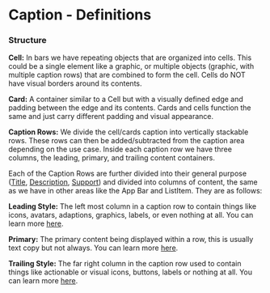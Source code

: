 # Caption - Definitions

### Structure

**Cell:**  In bars we have repeating objects that are organized into cells.  This could be a single element like a graphic, or multiple objects (graphic, with multiple caption rows) that are combined to form the cell. Cells do NOT have visual borders around its contents.

**Card:** A container similar to a Cell but with a visually defined edge and padding between the edge and its contents. Cards and cells function the same and just carry different padding and visual appearance.

**Caption Rows:** We divide the cell/cards caption into vertically stackable rows. These rows can then be added/subtracted from the caption area depending on the use case.  Inside each caption row we have three columns, the leading, primary, and trailing content containers.

Each of the Caption Rows are further divided into their general purpose ([Title](https://github.com/able-app/docs/blob/57a78e2f25b43d8f5e72755f1e2740d12a2998ee/controls/%CE%B5%20elements/caption/cap-title.md), [Description](https://github.com/able-app/docs/blob/57a78e2f25b43d8f5e72755f1e2740d12a2998ee/controls/%CE%B5%20elements/caption/cap-descript.md), [Support](https://github.com/able-app/docs/blob/57a78e2f25b43d8f5e72755f1e2740d12a2998ee/controls/%CE%B5%20elements/caption/cap-support.md)) and divided into columns of content, the same as we have in other areas like the App Bar and ListItem.  They are as follows:

**Leading Style:** The left most column in a caption row to contain things like icons, avatars, adaptions, graphics, labels, or even nothing at all. You can learn more [here](https://github.com/able-app/docs/blob/57a78e2f25b43d8f5e72755f1e2740d12a2998ee/controls/%CE%B5%20elements/caption/capcon-leading.md).

**Primary:** The primary content being displayed within a row, this is usually text copy but not always. You can learn more [here](https://github.com/able-app/docs/blob/57a78e2f25b43d8f5e72755f1e2740d12a2998ee/controls/%CE%B5%20elements/caption/capcon-primary.md).

**Trailing Style:** The far right column in the caption row used to contain things like actionable or visual icons, buttons, labels or nothing at all. You can learn more [here](https://github.com/able-app/docs/blob/57a78e2f25b43d8f5e72755f1e2740d12a2998ee/controls/%CE%B5%20elements/caption/capcon-trailing.md).
